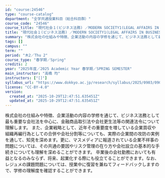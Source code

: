 ```yaml
---
id: "course:24546"
type: "course-catalog"
department: "全学共通授業科目（総合科目群）"
course_code: "24546"
course_title: "現代社会１(ビジネス法務) ／MODERN SOCIETY1(LEGAL AFFAIRS IN BUSINESS)"
title: "現代社会１(ビジネス法務) ／MODERN SOCIETY1(LEGAL AFFAIRS IN BUSINESS)"
summary: "株式会社の仕組みや特徴、企業活動の内容の学修を通じて、ビジネス法務として最も重要な会社法を中心に、金融商品取引法や会社更生法等の関連法令について理解します。 また、企業戦略として、近年その重要度を増している企業買収や組織再編行為としての合併…"
tags: []
campus: ""
term: ""
period: "木2／Thu 2"
course_type: "春学期／Spring"
credits: 2
year: "2025年度／2025 Academic Year 春学期／SPRING SEMESTER"
main_instructor: "高橋 均"
instructors: ["[]"]
syllabus_url: "https://www.dokkyo.ac.jp/research/syllabus/2025/0903/0903_24546_ja_JP.html"
license: "CC-BY-4.0"
version:
  created_at: "2025-10-29T12:47:51.635451Z"
  updated_at: "2025-10-29T12:47:51.635451Z"
---
```

株式会社の仕組みや特徴、企業活動の内容の学修を通じて、ビジネス法務として最も重要な会社法を中心に、金融商品取引法や会社更生法等の関連法令について理解します。 また、企業戦略として、近年その重要度を増している企業買収や組織再編行為としての合併や会社分割等についても、実際の企業間の攻防の実例を通して、知見を深めます。更に、マスメディアに報道されている企業不祥事の問題については、その共通の要因やリスク管理の在り方や会社設立の基本的な手続きについても理解を深めることができます。 卒業後の会社勤務においても有益となるのみならず、将来、起業化する際にも役立てることができます。なお、レジュメの課題問題については、授業中に復習を兼ねてフィードバックしますので、学修の理解度を確認することができます。
